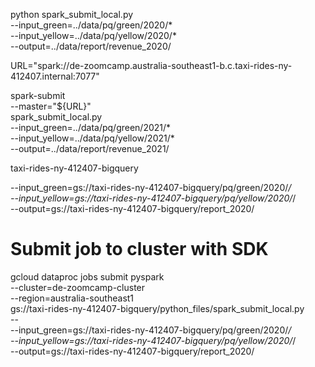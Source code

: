 python spark_submit_local.py \
    --input_green=../data/pq/green/2020/* \
    --input_yellow=../data/pq/yellow/2020/* \
    --output=../data/report/revenue_2020/


URL="spark://de-zoomcamp.australia-southeast1-b.c.taxi-rides-ny-412407.internal:7077"

spark-submit \
    --master="${URL}" \
    spark_submit_local.py \
        --input_green=../data/pq/green/2021/* \
        --input_yellow=../data/pq/yellow/2021/* \
        --output=../data/report/revenue_2021/

taxi-rides-ny-412407-bigquery

--input_green=gs://taxi-rides-ny-412407-bigquery/pq/green/2020/*/ \
--input_yellow=gs://taxi-rides-ny-412407-bigquery/pq/yellow/2020/*/ \
--output=gs://taxi-rides-ny-412407-bigquery/report_2020/

# Submit job to cluster with SDK
gcloud dataproc jobs submit pyspark \
    --cluster=de-zoomcamp-cluster \
    --region=australia-southeast1 \
    gs://taxi-rides-ny-412407-bigquery/python_files/spark_submit_local.py \
    -- \
        --input_green=gs://taxi-rides-ny-412407-bigquery/pq/green/2020/*/ \
        --input_yellow=gs://taxi-rides-ny-412407-bigquery/pq/yellow/2020/*/ \
        --output=gs://taxi-rides-ny-412407-bigquery/report_2020/
